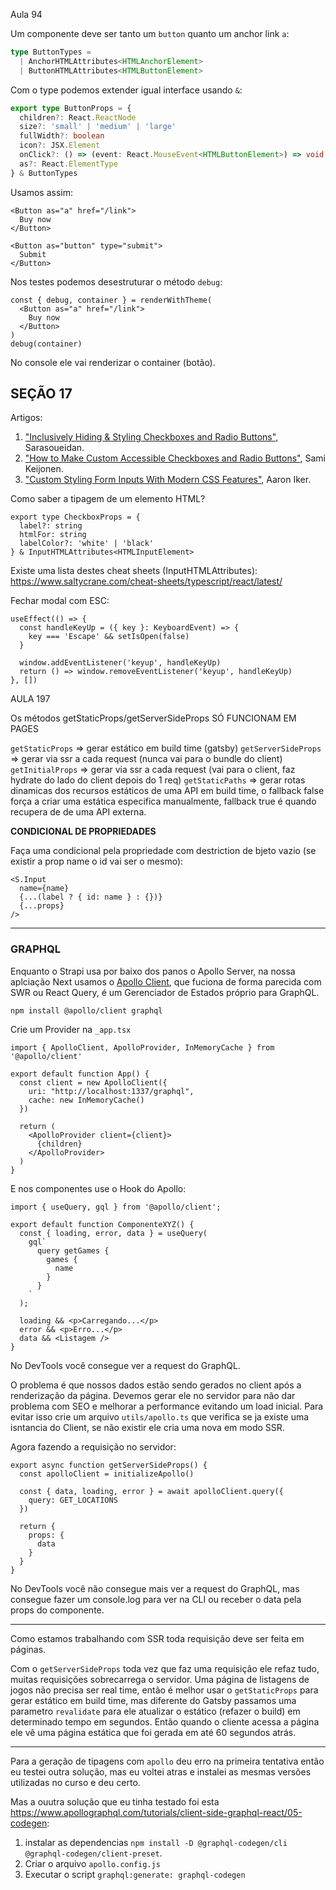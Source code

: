 Aula 94

Um componente deve ser tanto um `button` quanto um anchor link `a`:

```ts
type ButtonTypes =
  | AnchorHTMLAttributes<HTMLAnchorElement>
  | ButtonHTMLAttributes<HTMLButtonElement>
```

Com o type podemos extender igual interface usando `&`:

```ts
export type ButtonProps = {
  children?: React.ReactNode
  size?: 'small' | 'medium' | 'large'
  fullWidth?: boolean
  icon?: JSX.Element
  onClick?: () => (event: React.MouseEvent<HTMLButtonElement>) => void
  as?: React.ElementType
} & ButtonTypes
```

Usamos assim:

```tsx
<Button as="a" href="/link">
  Buy now
</Button>

<Button as="button" type="submit">
  Submit
</Button>
```

Nos testes podemos desestruturar o método `debug`:

```tsx
const { debug, container } = renderWithTheme(
  <Button as="a" href="/link">
    Buy now
  </Button>
)
debug(container)
```

No console ele vai renderizar o container (botão).

## SEÇÃO 17

Artigos:

1. ["Inclusively Hiding & Styling Checkboxes and Radio Buttons"](https://www.sarasoueidan.com/blog/inclusively-hiding-and-styling-checkboxes-and-radio-buttons/), Sarasoueidan.
2. ["How to Make Custom Accessible Checkboxes and Radio Buttons"](https://webdesign.tutsplus.com/how-to-make-custom-accessible-checkboxes-and-radio-buttons--cms-32074t), Sami Keijonen.
3. ["Custom Styling Form Inputs With Modern CSS Features"](https://css-tricks.com/custom-styling-form-inputs-with-modern-css-features/), Aaron Iker.


Como saber a tipagem de um elemento HTML?

```tsx
export type CheckboxProps = {
  label?: string
  htmlFor: string
  labelColor?: 'white' | 'black'
} & InputHTMLAttributes<HTMLInputElement>
```

Existe uma lista destes cheat sheets (InputHTMLAttributes<HTMLInputElement>): https://www.saltycrane.com/cheat-sheets/typescript/react/latest/

Fechar modal com ESC:

```tsx	
useEffect(() => {
  const handleKeyUp = ({ key }: KeyboardEvent) => {
    key === 'Escape' && setIsOpen(false)
  }

  window.addEventListener('keyup', handleKeyUp)
  return () => window.removeEventListener('keyup', handleKeyUp)
}, [])
```

AULA 197

Os métodos getStaticProps/getServerSideProps SÓ FUNCIONAM EM PAGES

`getStaticProps` => gerar estático em build time (gatsby)
`getServerSideProps` => gerar via ssr a cada request (nunca vai para o bundle do client)
`getInitialProps` => gerar via ssr a cada request (vai para o client, faz hydrate do lado do client depois do 1 req)
`getStaticPaths` => gerar rotas dinamicas dos recursos estáticos de uma API em build time, o fallback false força a criar uma estática especifica manualmente, fallback true é quando recupera de de uma API externa.


**CONDICIONAL DE PROPRIEDADES**

Faça uma condicional pela propriedade com destriction de bjeto vazio (se existir a prop name o id vai ser o mesmo):

```tsx
<S.Input
  name={name}
  {...(label ? { id: name } : {})}
  {...props}
/>
```

---

### GRAPHQL

Enquanto o Strapi usa por baixo dos panos o Apollo Server, na nossa aplciação Next usamos o [Apollo Client](https://www.apollographql.com/docs/react/get-started), que fuciona de forma parecida com SWR ou React Query, é um Gerenciador de Estados próprio para GraphQL.

`npm install @apollo/client graphql`

Crie um Provider na `_app.tsx`

```tsx
import { ApolloClient, ApolloProvider, InMemoryCache } from '@apollo/client'

export default function App() {
  const client = new ApolloClient({
    uri: "http://localhost:1337/graphql",
    cache: new InMemoryCache()
  })

  return (
    <ApolloProvider client={client}>
      {children}
    </ApolloProvider>
  )
}
```

E nos componentes use o Hook do Apollo:

```tsx
import { useQuery, gql } from '@apollo/client';

export default function ComponenteXYZ() {
  const { loading, error, data } = useQuery(
    gql`
      query getGames {
        games {
          name
        }
      }
    `
  );

  loading && <p>Carregando...</p>
  error && <p>Erro...</p>
  data && <Listagem />
}
```

No DevTools você consegue ver a request do GraphQL.

O problema é que nossos dados estão sendo gerados no client após a renderização da página. Devemos gerar ele no servidor para não dar problema com SEO e melhorar a performance evitando um load inicial. Para evitar isso crie um arquivo `utils/apollo.ts` que verifica se ja existe uma isntancia do Client, se não existir ele cria uma nova em modo SSR.

Agora fazendo a requisição no servidor:

```tsx
export async function getServerSideProps() {
  const apolloClient = initializeApollo()

  const { data, loading, error } = await apolloClient.query({
    query: GET_LOCATIONS
  })

  return {
    props: {
      data
    }
  }
}
```

No DevTools você não consegue mais ver a request do GraphQL, mas consegue fazer um console.log para ver na CLI ou receber o data pela props do componente.

--- 

Como estamos trabalhando com SSR toda requisição deve ser feita em páginas.

Com o `getServerSideProps` toda vez que faz uma requisição ele refaz tudo, muitas requisições sobrecarrega o servidor. Uma página de listagens de jogos não precisa ser real time, então é melhor usar o `getStaticProps` para gerar estático em build time, mas diferente do Gatsby passamos uma parametro `revalidate` para ele atualizar o estático (refazer o build) em determinado tempo em segundos. Então quando o cliente acessa a página ele vê uma página estática que foi gerada em até 60 segundos atrás.

---

Para a geração de tipagens com `apollo` deu erro na primeira tentativa então eu testei outra solução, mas eu voltei atras e instalei as mesmas versões utilizadas no curso e deu certo.

Mas a ouutra solução que eu tinha testado foi esta https://www.apollographql.com/tutorials/client-side-graphql-react/05-codegen:

1. instalar as dependencias `npm install -D @graphql-codegen/cli @graphql-codegen/client-preset`.
2. Criar o arquivo `apollo.config.js`
3. Executar o script `graphql:generate: graphql-codegen`
